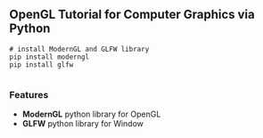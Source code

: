 ## OpenGL Tutorial for Computer Graphics via Python


```shell
# install ModernGL and GLFW library
pip install moderngl
pip install glfw


```

### Features
- **ModernGL** python library for OpenGL
- **GLFW** python library for Window
